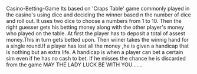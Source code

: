 Casino-Betting-Game
Its  based on 'Craps Table' game commonly played in the casino's using dice and deciding the winner based n the number of dice and roll out.
It uses two dice to choose a numbers from 1 to 10.
Then the right guesser gets his betting money along with the other player's money who played on the table.
At first the player has to deposit a total of assest money.This in turn gets betted upon.
Then wiiner takes the winnig hand for a single round.If a player has lost all the money ,he is given a handicap that is nothing but an extra life.
A handicap is when a player can bet a certain sim even if he has no cash to bet. If he misses the chance he is discarded from the game
MAY THE LADY LUCK BE WITH YOU.......
